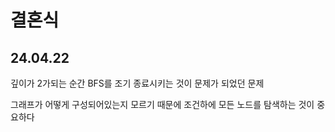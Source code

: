 # 결혼식

## 24.04.22
깊이가 2가되는 순간 BFS를 조기 종료시키는 것이 문제가 되었던 문제

그래프가 어떻게 구성되어있는지 모르기 때문에 조건하에 모든 노드를 탐색하는 것이 중요하다